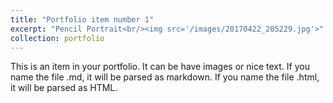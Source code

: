 ```yaml
---
title: "Portfolio item number 1"
excerpt: "Pencil Portrait<br/><img src='/images/20170422_205229.jpg'>"
collection: portfolio
---
```


This is an item in your portfolio. It can be have images or nice text. If you name the file .md, it will be parsed as markdown. If you name the file .html, it will be parsed as HTML. 
